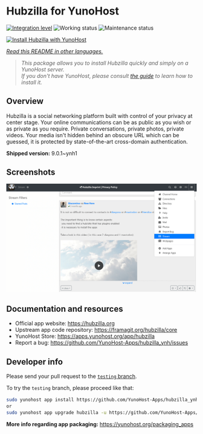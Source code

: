 <!--
N.B.: This README was automatically generated by <https://github.com/YunoHost/apps/tree/master/tools/readme_generator>
It shall NOT be edited by hand.
-->

# Hubzilla for YunoHost

[![Integration level](https://dash.yunohost.org/integration/hubzilla.svg)](https://dash.yunohost.org/appci/app/hubzilla) ![Working status](https://ci-apps.yunohost.org/ci/badges/hubzilla.status.svg) ![Maintenance status](https://ci-apps.yunohost.org/ci/badges/hubzilla.maintain.svg)

[![Install Hubzilla with YunoHost](https://install-app.yunohost.org/install-with-yunohost.svg)](https://install-app.yunohost.org/?app=hubzilla)

*[Read this README in other languages.](./ALL_README.md)*

> *This package allows you to install Hubzilla quickly and simply on a YunoHost server.*  
> *If you don't have YunoHost, please consult [the guide](https://yunohost.org/install) to learn how to install it.*

## Overview

Hubzilla is a social networking platform built with control of your privacy at center stage. Your online communications can be as public as you wish or as private as you require. Private conversations, private photos, private videos. Your media isn't hidden behind an obscure URL which can be guessed, it is protected by state-of-the-art cross-domain authentication.


**Shipped version:** 9.0.1~ynh1

## Screenshots

![Screenshot of Hubzilla](./doc/screenshots/hubzilla-1.png)

## Documentation and resources

- Official app website: <https://hubzilla.org>
- Upstream app code repository: <https://framagit.org/hubzilla/core>
- YunoHost Store: <https://apps.yunohost.org/app/hubzilla>
- Report a bug: <https://github.com/YunoHost-Apps/hubzilla_ynh/issues>

## Developer info

Please send your pull request to the [`testing` branch](https://github.com/YunoHost-Apps/hubzilla_ynh/tree/testing).

To try the `testing` branch, please proceed like that:

```bash
sudo yunohost app install https://github.com/YunoHost-Apps/hubzilla_ynh/tree/testing --debug
or
sudo yunohost app upgrade hubzilla -u https://github.com/YunoHost-Apps/hubzilla_ynh/tree/testing --debug
```

**More info regarding app packaging:** <https://yunohost.org/packaging_apps>
